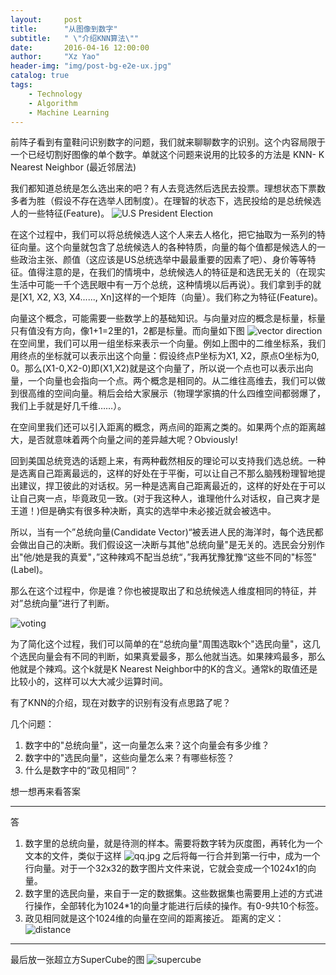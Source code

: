 ```yaml
---
layout:     post
title:      "从图像到数字"
subtitle:   " \"介绍KNN算法\""
date:       2016-04-16 12:00:00
author:     "Xz Yao"
header-img: "img/post-bg-e2e-ux.jpg"
catalog: true
tags:
    - Technology
    - Algorithm
    - Machine Learning
---
```

前阵子看到有童鞋问识别数字的问题，我们就来聊聊数字的识别。这个内容局限于一个已经切割好图像的单个数字。单就这个问题来说用的比较多的方法是 KNN- K Nearest Neighbor (最近邻居法)

我们都知道总统是怎么选出来的吧？有人去竞选然后选民去投票。理想状态下票数多者为胜（假设不存在选举人团制度）。在理智的状态下，选民投给的是总统候选人的一些特征(Feature)。
![U.S President Election](http://media-2.web.britannica.com/eb-media/30/23330-004-5F6B7994.jpg)

在这个过程中，我们可以将总统候选人这个人来去人格化，把它抽取为一系列的特征向量。这个向量就包含了总统候选人的各种特质，向量的每个值都是候选人的一些政治主张、颜值（这应该是US总统选举中最最重要的因素了吧）、身价等等特征。值得注意的是，在我们的情境中，总统候选人的特征是和选民无关的（在现实生活中可能一千个选民眼中有一万个总统，这种情境以后再说）。我们拿到手的就是[X1, X2, X3, X4......, Xn]这样的一个矩阵（向量）。我们称之为特征(Feature)。

向量这个概念，可能需要一些数学上的基础知识。与向量对应的概念是标量，标量只有值没有方向，像1+1=2里的1，2都是标量。而向量如下图
![vector direction](http://www.physicsclassroom.com/mmedia/vectors/vd.gif)
在空间里，我们可以用一组坐标来表示一个向量。例如上图中的二维坐标系，我们用终点的坐标就可以表示出这个向量：假设终点P坐标为X1, X2，原点O坐标为0, 0。那么(X1-0,X2-0)即(X1,X2)就是这个向量了，所以说一个点也可以表示出向量，一个向量也会指向一个点。两个概念是相同的。从二维往高维去，我们可以做到很高维的空间向量。稍后会给大家展示（物理学家搞的什么四维空间都弱爆了，我们上手就是好几千维……）。

在空间里我们还可以引入距离的概念，两点间的距离之类的。如果两个点的距离越大，是否就意味着两个向量之间的差异越大呢？Obviously!

回到美国总统竞选的话题上来，有两种截然相反的理论可以支持我们选总统。一种是选离自己距离最远的，这样的好处在于平衡，可以让自己不那么脑残粉理智地提出建议，捍卫彼此的对话权。另一种是选离自己距离最近的，这样的好处在于可以让自己爽一点，毕竟政见一致。(对于我这种人，谁理他什么对话权，自己爽才是王道！)但是确实有很多种决断，真实的选举中未必接近就会被选中。

所以，当有一个”总统向量(Candidate Vector)“被丢进人民的海洋时，每个选民都会做出自己的决断。我们假设这一决断与其他"总统向量"是无关的。选民会分别作出"他/她是我的真爱"，”这种辣鸡不配当总统“，”我再犹豫犹豫“这些不同的"标签"(Label)。

那么在这个过程中，你是谁？你也被提取出了和总统候选人维度相同的特征，并对”总统向量”进行了判断。

![voting](https://upload.wikimedia.org/wikipedia/commons/thumb/e/e7/KnnClassification.svg/220px-KnnClassification.svg.png)

为了简化这个过程，我们可以简单的在“总统向量"周围选取k个"选民向量"，这几个选民向量会有不同的判断，如果真爱最多，那么他就当选。如果辣鸡最多，那么他就是个辣鸡。这个k就是K Nearest Neighbor中的K的含义。通常k的取值还是比较小的，这样可以大大减少运算时间。

有了KNN的介绍，现在对数字的识别有没有点思路了呢？

几个问题：

1. 数字中的"总统向量"，这一向量怎么来？这个向量会有多少维？
2. 数字中的"选民向量"，这些向量怎么来？有哪些标签？
3. 什么是数字中的“政见相同”？

想一想再来看答案
***

答

1. 数字里的总统向量，就是待测的样本。需要将数字转为灰度图，再转化为一个文本的文件，类似于这样
![qq.jpg](https://ooo.0o0.ooo/2016/04/17/571349ddafb31.jpg)
之后将每一行合并到第一行中，成为一个行向量。对于一个32x32的数字图片文件来说，它就会变成一个1024x1的向量。
2. 数字里的选民向量，来自于一定的数据集。这些数据集也需要用上述的方式进行操作，全部转化为1024*1的向量才能进行后续的操作。有0-9共10个标签。
3. 政见相同就是这个1024维的向量在空间的距离接近。 
距离的定义：![distance](http://taop.marchtea.com/images/10/10.2/10.2.6.png)

***
最后放一张超立方SuperCube的图
![supercube](https://upload.wikimedia.org/wikipedia/commons/thumb/5/55/8-cell-simple.gif/200px-8-cell-simple.gif)